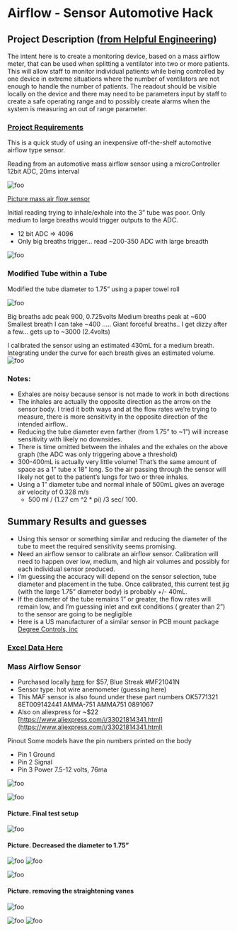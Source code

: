 # Airflow - Sensor Automotive Hack

## Project Description ([from Helpful Engineering](https://www.helpfulengineering.org/))
The intent here is to create a monitoring device, based on a mass airflow meter, that can be used when splitting a ventilator into two or more patients. This will allow staff to monitor individual patients while being controlled by one device in extreme situations where the number of ventilators are not enough to handle the number of patients. The readout should be visible locally on the device and there may need to be parameters input by staff to create a safe operating range and to possibly create alarms when the system is measuring an out of range parameter.


### [Project Requirements](https://docs.google.com/document/d/17Ps910A2vRwnM4EM6F-71GNG1XNa0PaeImd53F7428c/edit?usp=sharing)

This is a quick study of using an inexpensive off-the-shelf automotive airflow type sensor.

Reading from an automotive mass airflow sensor using a microController 12bit ADC, 20ms interval

![foo](https://github.com/hydronics2/COVID-19-Airflow-Sensor-Automotive-Hack/blob/master/pics/01mass_airflow_sensor.PNG)

[Picture mass air flow sensor](https://www.aliexpress.com/i/33021814341.html)

Initial reading trying to inhale/exhale into the 3” tube was poor. Only medium to large breaths would trigger outputs to the ADC.
- 12 bit ADC => 4096
- Only big breaths trigger… read ~200-350 ADC with large breadth


![foo](https://github.com/hydronics2/COVID-19-Airflow-Sensor-Automotive-Hack/blob/master/pics/02mass_airflow_sensor.PNG)

### Modified Tube within a Tube
Modified the tube diameter to 1.75” using a paper towel roll

![foo](https://github.com/hydronics2/COVID-19-Airflow-Sensor-Automotive-Hack/blob/master/pics/03mass_airflow_sensor.PNG)

Big breaths adc peak 900, 0.725volts
Medium breaths peak at ~600
Smallest breath I can take ~400
….. Giant forceful breaths.. I get dizzy after a few… gets up to ~3000 (2.4volts)

I calibrated the sensor using an estimated 430mL for a medium breath. Integrating under the curve for each breath gives an estimated volume.
![foo](https://github.com/hydronics2/COVID-19-Airflow-Sensor-Automotive-Hack/blob/master/pics/04mass_airflow_sensor.PNG)

### Notes:
- Exhales are noisy because sensor is not made to work in both directions
- The inhales are actually the opposite direction as the arrow on the sensor body. I tried it both ways and at the flow rates we’re trying to measure, there is more sensitivity in the opposite direction of the intended airflow..
- Reducing the tube diameter even farther (from 1.75” to ~1”) will increase sensitivity with likely no downsides.
- There is time omitted between the inhales and the exhales on the above graph (the ADC was only triggering above a threshold)
- 300-400mL is actually very little volume! That’s the same amount of space as a 1” tube x 18” long. So the air passing through the sensor will likely not get to the patient’s lungs for two or three inhales.
- Using a 1” diameter tube and normal inhale of 500mL gives an average air velocity of 0.328 m/s
	- 500 ml / (1.27 cm ^2 * pi) /3 sec/ 100.

## Summary Results and guesses
- Using this sensor or something similar and reducing the diameter of the tube to meet the required sensitivity seems promising.
- Need an airflow sensor to calibrate an airflow sensor. Calibration will need to happen over low, medium, and high air volumes and possibly for each individual sensor produced.
- I’m guessing the accuracy will depend on the sensor selection, tube diameter and placement in the tube. Once calibrated, this current test jig (with the large 1.75” diameter body) is probably +/- 40mL.
- If the diameter of the tube remains 1” or greater, the flow rates will remain low, and I’m guessing inlet and exit conditions ( greater than 2”) to the sensor are going to be negligible
- Here is a US manufacturer of a similar sensor in PCB mount package [Degree Controls, inc](https://degree-controls-inc.myshopify.com/pages/rfs300)


### [Excel Data Here](https://docs.google.com/spreadsheets/d/1sM5TJEcifyFlh12o5uc7Eor9HHSdNQOhqdpWKy2MHG0/edit?usp=sharing)

### Mass Airflow Sensor
- Purchased locally [here](https://www.oreillyauto.com/detail/b/blue-streak-electronics-5882/engine-sensors---emissions-25132/engine-sensors-25049/mass-air-flow-sensor-meter-12040/2c278c9432b0/blue-streak-electronics-mass-air-flow-sensor-new/mf21041n/6102972?q=mf21041n&pos=0) for $57, Blue Streak #MF21041N
- Sensor type: hot wire anemometer (guessing here)
- This MAF sensor is also found under these part numbers OK5771321 8ET009142441 AMMA-751 AMMA751 0891067
- Also on aliexpress for ~$22 [https://www.aliexpress.com/i/33021814341.html](https://www.aliexpress.com/i/33021814341.html)

Pinout
Some models have the pin numbers printed on the body
- Pin 1 Ground
- Pin 2 Signal
- Pin 3 Power 7.5-12 volts, 76ma

![foo](https://github.com/hydronics2/COVID-19-Airflow-Sensor-Automotive-Hack/blob/master/pics/05mass_airflow_sensor.PNG)




![foo](https://github.com/hydronics2/COVID-19-Airflow-Sensor-Automotive-Hack/blob/master/pics/06mass_airflow_sensor.PNG)

#### Picture. Final test setup


![foo](https://github.com/hydronics2/COVID-19-Airflow-Sensor-Automotive-Hack/blob/master/pics/07mass_airflow_sensor.PNG)

#### Picture. Decreased the diameter to 1.75”


![foo](https://github.com/hydronics2/COVID-19-Airflow-Sensor-Automotive-Hack/blob/master/pics/08mass_airflow_sensor.PNG)
![foo](https://github.com/hydronics2/COVID-19-Airflow-Sensor-Automotive-Hack/blob/master/pics/09mass_airflow_sensor.PNG)

![foo](https://github.com/hydronics2/COVID-19-Airflow-Sensor-Automotive-Hack/blob/master/pics/10mass_airflow_sensor.PNG)

#### Picture. removing the straightening vanes



![foo](https://github.com/hydronics2/COVID-19-Airflow-Sensor-Automotive-Hack/blob/master/pics/11mass_airflow_sensor.PNG)

![foo](https://github.com/hydronics2/COVID-19-Airflow-Sensor-Automotive-Hack/blob/master/pics/12mass_airflow_sensor.PNG)
![foo](https://github.com/hydronics2/COVID-19-Airflow-Sensor-Automotive-Hack/blob/master/pics/13mass_airflow_sensor.PNG)

